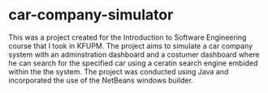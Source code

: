 # car-company-simulator
This was a project created for the Introduction to Software Engineering course that I took in KFUPM.
The project aims to simulate a car company system with an adminstration dashboard and a costumer dashboard where he can search for the specified car using a ceratin search engine embided within the the system.
The project was conducted using Java and incorporated the use of the NetBeans windows builder.
